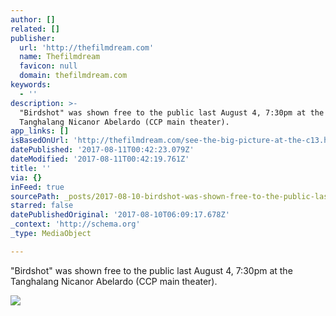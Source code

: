 ```yaml
---
author: []
related: []
publisher:
  url: 'http://thefilmdream.com'
  name: Thefilmdream
  favicon: null
  domain: thefilmdream.com
keywords:
  - ''
description: >-
  "Birdshot" was shown free to the public last August 4, 7:30pm at the
  Tanghalang Nicanor Abelardo (CCP main theater).
app_links: []
isBasedOnUrl: 'http://thefilmdream.com/see-the-big-picture-at-the-c13.html'
datePublished: '2017-08-11T00:42:23.079Z'
dateModified: '2017-08-11T00:42:19.761Z'
title: ''
via: {}
inFeed: true
sourcePath: _posts/2017-08-10-birdshot-was-shown-free-to-the-public-last-august-4-730p.md
starred: false
datePublishedOriginal: '2017-08-10T06:09:17.678Z'
_context: 'http://schema.org'
_type: MediaObject

---
```

<article style=""><p>"Birdshot" was shown free to the public last August 4, 7:30pm at the Tanghalang Nicanor Abelardo (CCP main theater).</p><img src="http://thefilmdream.com/image/124688441.jpg" /></article>